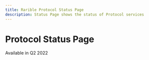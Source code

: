 ```yaml
---
title: Rarible Protocol Status Page
description: Status Page shows the status of Protocol services
---
```


# Protocol Status Page

Available in Q2 2022
